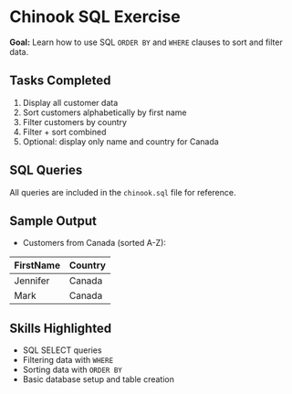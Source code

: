 # Chinook SQL Exercise

**Goal:** Learn how to use SQL `ORDER BY` and `WHERE` clauses to sort and filter data.

## Tasks Completed
1. Display all customer data  
2. Sort customers alphabetically by first name  
3. Filter customers by country  
4. Filter + sort combined  
5. Optional: display only name and country for Canada

## SQL Queries
All queries are included in the `chinook.sql` file for reference.

## Sample Output
- Customers from Canada (sorted A-Z):

| FirstName | Country |
|-----------|---------|
| Jennifer  | Canada  |
| Mark      | Canada  |

## Skills Highlighted
- SQL SELECT queries  
- Filtering data with `WHERE`  
- Sorting data with `ORDER BY`  
- Basic database setup and table creation

